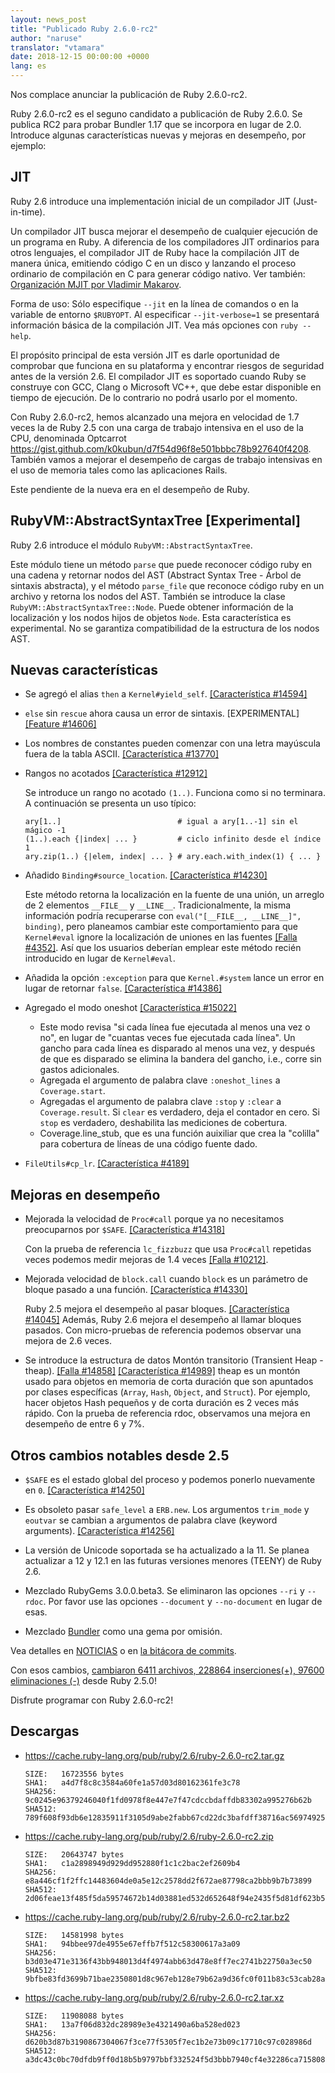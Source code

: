 ```yaml
---
layout: news_post
title: "Publicado Ruby 2.6.0-rc2"
author: "naruse"
translator: "vtamara"
date: 2018-12-15 00:00:00 +0000
lang: es
---
```


Nos complace anunciar la publicación de Ruby 2.6.0-rc2.

Ruby 2.6.0-rc2 es el seguno candidato a publicación de Ruby 2.6.0.
Se publica RC2 para probar Bundler 1.17 que se incorpora en lugar de 2.0.
Introduce algunas características nuevas y mejoras en desempeño, por ejemplo:

## JIT

Ruby 2.6 introduce una implementación inicial de un compilador JIT
(Just-in-time).

Un compilador JIT busca mejorar el desempeño de cualquier ejecución de un
programa en Ruby.
A diferencia de los compiladores JIT ordinarios para otros lenguajes, el
compilador JIT de Ruby hace la compilación JIT de manera única,
emitiendo código C en un disco y lanzando el proceso ordinario de
compilación en C para generar código nativo.
Ver también: [Organización MJIT por Vladimir Makarov](https://github.com/vnmakarov/ruby/tree/rtl_mjit_branch#mjit-organization).

Forma de uso: Sólo especifique `--jit` en la línea de comandos o en la
variable de entorno `$RUBYOPT`.
Al especificar `--jit-verbose=1` se presentará información básica de la
compilación JIT.  Vea más opciones con `ruby --help`.

El propósito principal de esta versión JIT es darle oportunidad de
comprobar que funciona en su plataforma y encontrar riesgos de seguridad
antes de la versión 2.6.
El compilador JIT es soportado cuando Ruby se construye con GCC, Clang o
Microsoft VC++, que debe estar disponible en tiempo de ejecución.  De
lo contrario no podrá usarlo por el momento.

Con Ruby 2.6.0-rc2, hemos alcanzado una mejora en velocidad de 1.7 veces
la de Ruby 2.5 con una carga de trabajo intensiva en el uso de la CPU,
denominada Optcarrot <https://gist.github.com/k0kubun/d7f54d96f8e501bbbc78b927640f4208>.
También vamos a mejorar el desempeño de cargas de trabajo intensivas en el
uso de memoria tales como las aplicaciones Rails.

Este pendiente de la nueva era en el desempeño de Ruby.

## RubyVM::AbstractSyntaxTree [Experimental]

Ruby 2.6 introduce el módulo `RubyVM::AbstractSyntaxTree`.

Este módulo tiene un método `parse` que puede reconocer código ruby en una cadena y retornar nodos del AST (Abstract Syntax Tree - Árbol de sintaxis abstracta), y el método `parse_file` que reconoce código ruby en un archivo y retorna los nodos del AST.
También se introduce la clase `RubyVM::AbstractSyntaxTree::Node`. Puede obtener información de la localización y los nodos hijos de objetos `Node`. Esta característica es experimental.  No se garantiza compatibilidad de la estructura de los nodos AST.



## Nuevas características

* Se agregó el alias `then` a `Kernel#yield_self`. [[Característica #14594]](https://bugs.ruby-lang.org/issues/14594)

* `else` sin `rescue` ahora causa un error de sintaxis.  [EXPERIMENTAL][[Feature #14606]](https://bugs.ruby-lang.org/issues/14606)

* Los nombres de constantes pueden comenzar con una letra mayúscula fuera de la tabla ASCII.  [[Característica #13770]](https://bugs.ruby-lang.org/issues/13770)

* Rangos no acotados [[Característica #12912]](https://bugs.ruby-lang.org/issues/12912)

  Se introduce un rango no acotado `(1..)`. Funciona como si no terminara.  A continuación se presenta un uso típico:

      ary[1..]                          # igual a ary[1..-1] sin el mágico -1
      (1..).each {|index| ... }         # ciclo infinito desde el índice 1
      ary.zip(1..) {|elem, index| ... } # ary.each.with_index(1) { ... }

* Añadido `Binding#source_location`.  [[Característica #14230]](https://bugs.ruby-lang.org/issues/14230)

  Este método retorna la localización en la fuente de una unión,  un arreglo de 2 elementos `__FILE__` y `__LINE__`.  Tradicionalmente, la misma información podría recuperarse con `eval("[__FILE__, __LINE__]", binding)`, pero planeamos cambiar este comportamiento para que `Kernel#eval` ignore la localización de uniones en las fuentes [[Falla #4352]](https://bugs.ruby-lang.org/issues/4352).  Así que los usuarios deberían emplear este método recién introducido en lugar de `Kernel#eval`.

* Añadida la opción `:exception` para que `Kernel.#system` lance un error en lugar de retornar `false`.  [[Característica #14386]](https://bugs.ruby-lang.org/issues/14386)


* Agregado el modo oneshot [[Característica #15022]](https://bugs.ruby-lang.org/issues/15022)
  * Este modo revisa "si cada línea fue ejecutada al menos una vez o no", en lugar de "cuantas veces fue ejecutada cada línea".  Un gancho para cada línea es disparado al menos una vez, y después de que es disparado se elimina la bandera del gancho, i.e., corre sin gastos adicionales.
  * Agregada el argumento de palabra clave `:oneshot_lines` a `Coverage.start`.
  * Agregadas el argumento de palabra clave `:stop` y `:clear` a `Coverage.result`. Si `clear` es verdadero, deja el contador en cero.  Si `stop` es verdadero, deshabilita las mediciones de cobertura.
  * Coverage.line_stub, que es una función auixiliar que crea la "colilla" para cobertura de líneas de una código fuente dado.

* `FileUtils#cp_lr`.  [[Característica #4189]](https://bugs.ruby-lang.org/issues/4189)


## Mejoras en desempeño

* Mejorada la velocidad de `Proc#call` porque ya no necesitamos preocuparnos por `$SAFE`.  [[Característica #14318]](https://bugs.ruby-lang.org/issues/14318)

  Con la prueba de referencia `lc_fizzbuzz` que usa `Proc#call` repetidas veces podemos medir mejoras de 1.4 veces [[Falla #10212]](https://bugs.ruby-lang.org/issues/10212).

* Mejorada velocidad de `block.call` cuando `block` es un parámetro de
  bloque pasado a una función. [[Característica #14330]](https://bugs.ruby-lang.org/issues/14330)

  Ruby 2.5 mejora el desempeño al pasar bloques. [[Característica #14045]](https://bugs.ruby-lang.org/issues/14045)
  Además, Ruby 2.6 mejora el desempeño al llamar bloques pasados.
  Con micro-pruebas de referencia podemos observar una mejora de 2.6 veces.

* Se introduce la estructura de datos Montón transitorio (Transient Heap - theap). [[Falla #14858]](https://bugs.ruby-lang.org/issues/14858) [[Característica #14989]](https://bugs.ruby-lang.org/issues/14858)
  theap es un montón usado para objetos en memoria de corta duración que son
  apuntados por clases específicas (`Array`, `Hash`, `Object`, and `Struct`).
  Por ejemplo, hacer objetos Hash pequeños y de corta duración es 2 veces
  más rápido.  Con la prueba de referencia rdoc, observamos una mejora en
  desempeño de entre 6 y 7%.


## Otros cambios notables desde 2.5

* `$SAFE` es el estado global del proceso y podemos ponerlo nuevamente en `0`.  [[Característica #14250]](https://bugs.ruby-lang.org/issues/14250)

* Es obsoleto pasar `safe_level` a `ERB.new`. Los argumentos `trim_mode` y `eoutvar` se cambian a argumentos de palabra clave (keyword arguments). [[Característica #14256]](https://bugs.ruby-lang.org/issues/14256)

* La versión de Unicode soportada se ha actualizado a la 11.  Se planea actualizar a 12 y 12.1 en las futuras versiones menores (TEENY) de Ruby 2.6.

* Mezclado RubyGems 3.0.0.beta3. Se eliminaron las opciones `--ri` y `--rdoc`. Por favor use las opciones `--document` y `--no-document` en lugar de esas.

* Mezclado [Bundler](https://github.com/bundler/bundler) como una gema por omisión.

Vea detalles en [NOTICIAS](https://github.com/ruby/ruby/blob/v2_6_0_rc2/NEWS)
o en [la bitácora de commits](https://github.com/ruby/ruby/compare/v2_5_0...v2_6_0_rc2).

Con esos cambios,
[cambiaron 6411 archivos, 228864 inserciones(+), 97600 eliminaciones (-)](https://github.com/ruby/ruby/compare/v2_5_0...v2_6_0_rc2)
desde Ruby 2.5.0!

Disfrute programar con Ruby 2.6.0-rc2!

## Descargas

* <https://cache.ruby-lang.org/pub/ruby/2.6/ruby-2.6.0-rc2.tar.gz>

      SIZE:   16723556 bytes
      SHA1:   a4d7f8c8c3584a60fe1a57d03d80162361fe3c78
      SHA256: 9c0245e96379246040f1fd0978f8e447e7f47cdccbdaffdb83302a995276b62b
      SHA512: 789f608f93db6e12835911f3105d9abe2fabb67cd22dc3bafdff38716ac56974925738e7f7788ebef5bdf67b6fd91f84a4ee78a3e5d072cfc8ee0972de737b08
* <https://cache.ruby-lang.org/pub/ruby/2.6/ruby-2.6.0-rc2.zip>

      SIZE:   20643747 bytes
      SHA1:   c1a2898949d929dd952880f1c1c2bac2ef2609b4
      SHA256: e8a446cf1f2ffc14483604de0a5e12c2578dd2f672ae87798ca2bbb9b7b73899
      SHA512: 2d06feae13f485f5da59574672b14d03881ed532d652648f94e2435f5d81df623b5ef532b8ba8e0b9bc4ee6baf7c0328a5610eab753a9020a0fea2673254c76c
* <https://cache.ruby-lang.org/pub/ruby/2.6/ruby-2.6.0-rc2.tar.bz2>

      SIZE:   14581998 bytes
      SHA1:   94bbee97de4955e67effb7f512c58300617a3a09
      SHA256: b3d03e471e3136f43bb948013d4f4974abb63d478e8ff7ec2741b22750a3ec50
      SHA512: 9bfbe83fd3699b71bae2350801d8c967eb128e79b62a9d36fc0f011b83c53cab28a280939f4cc9f0a28f9bf02dce8eea30866ca4d06480dc44289400abf580ba
* <https://cache.ruby-lang.org/pub/ruby/2.6/ruby-2.6.0-rc2.tar.xz>

      SIZE:   11908088 bytes
      SHA1:   13a7f06d832dc28989e3e4321490a6ba528ed023
      SHA256: d620b3d87b3190867304067f3ce77f5305f7ec1b2e73b09c17710c97c028986d
      SHA512: a3dc43c0bc70dfdb9ff0d18b5b9797bbf332524f5d3bbb7940cf4e32286ca715808acfd11ebf3cdbe358a2466b7c6b5be3a7a784af7eb95c071fe1f8b4ab1261

